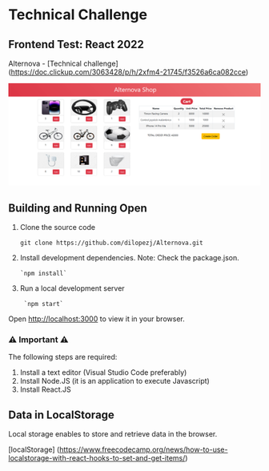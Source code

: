 # Technical Challenge

## Frontend Test: React 2022

Alternova - [Technical challenge] (https://doc.clickup.com/3063428/p/h/2xfm4-21745/f3526a6ca082cce)

![screenshot project](https://github.com/dilopezj/Alternova/blob/master/src/products_img/alternova.png)


## Building and Running Open
 
   1. Clone the source code

          git clone https://github.com/dilopezj/Alternova.git

   2. Install development dependencies. Note: Check the package.json.

          `npm install`

   3. Run a local development server

           `npm start`

   Open [http://localhost:3000](http://localhost:3000) to view it in your browser.
   
   
   ### :warning: Important :warning:

   The following steps are required:

   1) Install a text editor (Visual Studio Code preferably)
   2) Install Node.JS (it is an application to execute Javascript)
   3) Install React.JS


## Data in LocalStorage

Local storage enables to store and retrieve data in the browser.

[localStorage] (https://www.freecodecamp.org/news/how-to-use-localstorage-with-react-hooks-to-set-and-get-items/)
